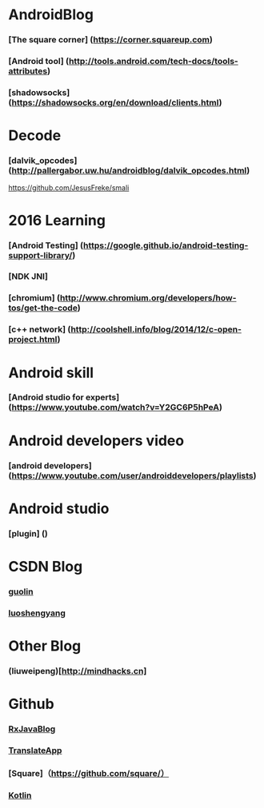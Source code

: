 # AndroidBlog
### [The square corner] (https://corner.squareup.com)
### [Android tool] (http://tools.android.com/tech-docs/tools-attributes)
### [shadowsocks] (https://shadowsocks.org/en/download/clients.html)

# Decode
### [dalvik_opcodes] (http://pallergabor.uw.hu/androidblog/dalvik_opcodes.html)
https://github.com/JesusFreke/smali

# 2016 Learning
### [Android Testing] (https://google.github.io/android-testing-support-library/)
### [NDK JNI] 
### [chromium] (http://www.chromium.org/developers/how-tos/get-the-code)
### [c++ network] (http://coolshell.info/blog/2014/12/c-open-project.html)

# Android skill
### [Android studio for experts] (https://www.youtube.com/watch?v=Y2GC6P5hPeA)

# Android developers video
### [android developers] (https://www.youtube.com/user/androiddevelopers/playlists)

# Android studio
### [plugin] ()

# CSDN Blog
### [guolin](http://blog.csdn.net/guolin_blog)
### [luoshengyang](http://blog.csdn.net/luoshengyang/)


# Other Blog
### (liuweipeng)[http://mindhacks.cn]

# Github
### [RxJavaBlog](https://github.com/lzyzsd/Awesome-RxJava)
### [TranslateApp](https://github.com/maoruibin/TranslateApp)
### [Square]（https://github.com/square/）
### [Kotlin](https://github.com/JetBrains/kotlin)
